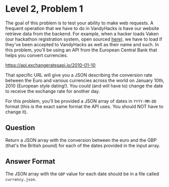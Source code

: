 # Level 2, Problem 1
The goal of this problem is to test your ability to make web requests. A frequent operation that we have to do in VandyHacks is have our website retrieve data from the backend. For example, when a hacker loads Vaken (our hackathon registration system, open sourced [here](https://github.com/Vandyhacks/vaken)), we have to load if they've been accepted to VandyHacks as well as their name and such. In this problem, you'll be using an API from the European Central Bank that helps you convert currencies.

https://api.exchangeratesapi.io/2010-01-10

That specific URL will give you a JSON describing the conversion rate between the Euro and various currencies across the world on January 10th, 2010 (European style dating!). You could (and will have to) change the date to receive the exchange rate for another day.

For this problem, you'll be provided a JSON array of dates in `YYYY-MM-DD` format (this is the exact same format the API uses. You should NOT have to change it).

## Question
Return a JSON array with the conversion between the euro and the GBP (that's the British pound) for each of the dates provided in the input array.

## Answer Format
The JSON array with the `GBP` value for each date should be in a file called `currency.json`.